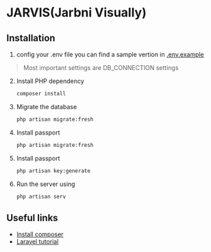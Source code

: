 # JARVIS(Jarbni Visually)


## Installation
1. config your .env file you can find a sample vertion in [.env.example](.env.example)
> Most important settings are DB_CONNECTION settings 
2. Install PHP dependency 
    ```sh
    composer install
    ```
3. Migrate the database 
    ```sh
    php artisan migrate:fresh
    ```
4. Install passport
    ```sh
    php artisan migrate:fresh
    
5. Install passport
    ```sh
    php artisan key:generate
    ```
6. Run the server using 
    ```sh
    php artisan serv
    ```

## Useful links
+ [Install composer](http://webdevzoom.com/how-to-install-composer-on-windows/)
+ [Laravel tutorial](https://laracasts.com/series/laravel-from-scratch-2018)
